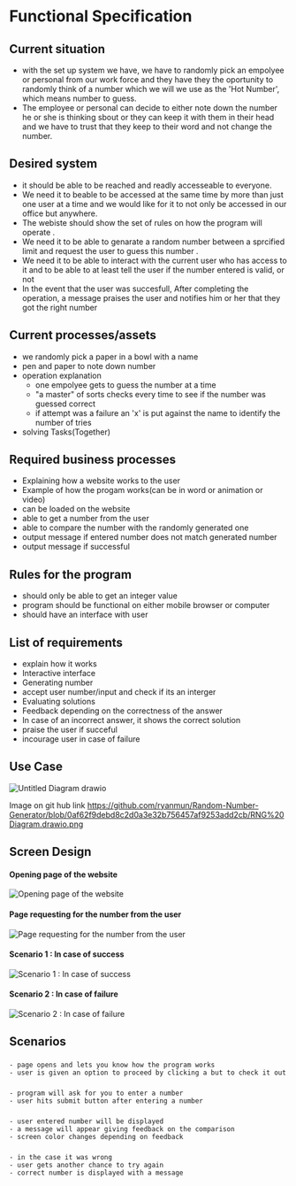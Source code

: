 # Functional Specification

## Current situation 
- with the set up system we have, we have to randomly pick an empolyee or personal from our work force and they have they the oportunity to randomly think of a number which we will we use as the 'Hot Number', which means number to guess.
- The employee or personal can decide to either note down the number he or she is thinking sbout or they can keep it with them in their head and we have to trust that they keep to their word and not change the number.


## Desired system 
- it should be able to be reached and readly accesseable to everyone. 
- We need it to beable to be accessed at the same time by more than just one user at a time and we would like for it to not only be accessed in our office but anywhere.
- The webiste should show the set of rules on how the program will operate .
- We need it to be able to genarate a random number between a sprcified limit and request the user to guess this number .
- We need it to be able to interact with the current user who has access to it and to be able to at least tell the user if the number entered is valid, or not
- In the event that the user was succesfull, After completing the operation, a message praises the user and notifies him or her that they got the right number 


## Current processes/assets
- we randomly pick a paper in a bowl with a name
- pen and paper to note down number 
- operation explanation 
  * one empolyee gets to guess the number at a time
  * "a master" of sorts checks every time to see if the number was guessed correct
  * if attempt was a failure an 'x' is put against the name to identify the number of tries 
- solving Tasks(Together)
 
## Required business processes
- Explaining how a website works to the user
- Example of how the progam works(can be in word or animation or video)
- can be loaded on the website 
- able to get a number from the user
- able to compare the number with the randomly generated one
- output message if entered number does not match generated number
- output message if successful 


## Rules for the program
- should only be able to get an integer value 
- program should be functional on either mobile browser or computer
- should have an interface with user 

## List of requirements
- explain how it works
- Interactive interface
- Generating number
- accept user number/input and check if its an interger 
- Evaluating solutions
- Feedback depending on the correctness of the answer
- In case of an incorrect answer, it shows the correct solution
- praise the user if succeful
- incourage user in case of failure 

## Use Case 
![Untitled Diagram drawio](https://github.com/ryanmun/Random-Number-Generator/blob/0af62f9debd8c2d0a3e32b756457af9253add2cb/RNG%20Diagram.drawio.png)

Image on git hub link
https://github.com/ryanmun/Random-Number-Generator/blob/0af62f9debd8c2d0a3e32b756457af9253add2cb/RNG%20Diagram.drawio.png


## Screen Design

#### Opening page of the website
![Opening page of the website](https://github.com/ryanmun/Random-Number-Generator/blob/6eb530a4637fc5f4a0b8f3b0d0933186c321c3c3/images%20or%20diagrams/opening%20page.jpeg)


#### Page requesting for the number from the user
![Page requesting for the number from the user](https://github.com/ryanmun/Random-Number-Generator/blob/6eb530a4637fc5f4a0b8f3b0d0933186c321c3c3/images%20or%20diagrams/second%20page%20after.jpeg)


#### Scenario 1 : In case of success
![Scenario 1 : In case of success](https://github.com/ryanmun/Random-Number-Generator/blob/6eb530a4637fc5f4a0b8f3b0d0933186c321c3c3/images%20or%20diagrams/successfull%20attempt%20by%20user.jpeg)


#### Scenario 2 : In case of failure 
![Scenario 2 : In case of failure ](https://github.com/ryanmun/Random-Number-Generator/blob/6eb530a4637fc5f4a0b8f3b0d0933186c321c3c3/images%20or%20diagrams/unsuccessfull%20attempt.jpeg)



## Scenarios

###
    - page opens and lets you know how the program works
    - user is given an option to proceed by clicking a but to check it out
    
### 
    - program will ask for you to enter a number
    - user hits submit button after entering a number

###
    - user entered number will be displayed
    - a message will appear giving feedback on the comparison 
    - screen color changes depending on feedback

###
    - in the case it was wrong
    - user gets another chance to try again
    - correct number is displayed with a message

